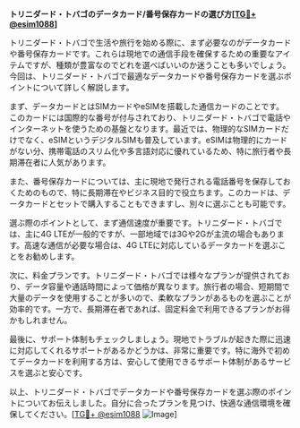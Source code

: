 **トリニダード・トバゴのデータカード/番号保存カードの選び方[[TG💪+ @esim1088](https://t.me/s/esim1088)]**

トリニダード・トバゴで生活や旅行を始める際に、まず必要なのがデータカードや番号保存カードです。これらは現地での通信手段を確保するための重要なアイテムですが、種類が豊富なのでどれを選べばいいのか迷うことも多いでしょう。今回は、トリニダード・トバゴで最適なデータカードや番号保存カードを選ぶポイントについて詳しく解説します。

まず、データカードとはSIMカードやeSIMを搭載した通信カードのことです。このカードには国際的な番号が付与されており、トリニダード・トバゴで電話やインターネットを使うための基盤となります。最近では、物理的なSIMカードだけでなく、eSIMというデジタルSIMも普及しています。eSIMは物理的にカードがない分、携帯電話のスリム化や多言語対応に優れているため、特に旅行者や長期滞在者に人気があります。

また、番号保存カードについては、主に現地で発行される電話番号を保存しておくためのもので、特に長期滞在やビジネス目的で役立ちます。このカードは、データカードとセットで購入することもできますし、別々に選ぶことも可能です。

選ぶ際のポイントとして、まず通信速度が重要です。トリニダード・トバゴでは、主に4G LTEが一般的ですが、一部地域では3Gや2Gが主流の場合もあります。高速な通信が必要な場合は、4G LTEに対応しているデータカードを選ぶことをお勧めします。

次に、料金プランです。トリニダード・トバゴでは様々なプランが提供されており、データ容量や通話時間によって価格が異なります。旅行者の場合、短期間で大量のデータを使用することが多いので、柔軟なプランがあるものを選ぶことが効率的です。一方で、長期滞在者であれば、固定料金で利用できるプランがお得かもしれません。

最後に、サポート体制もチェックしましょう。現地でトラブルが起きた際に迅速に対応してくれるサポートがあるかどうかは、非常に重要です。特に海外で初めてデータカードを利用する方は、安心して使用できるサポート体制があるサービスを選ぶと安心です。

以上、トリニダード・トバゴでデータカードや番号保存カードを選ぶ際のポイントについてお伝えしました。自分に合ったプランを見つけ、快適な通信環境を確保してください。[[TG💪+ @esim1088](https://t.me/s/esim1088) ![Image](https://i.postimg.cc/Y0z9fWf4/image.png)]